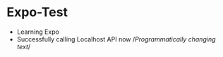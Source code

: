 # Expo-Test
  - Learning Expo
  - Successfully calling Localhost API now /*Programmatically changing text*/
